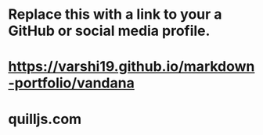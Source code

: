# Replace this with a link to your a GitHub or social media profile.
# https://varshi19.github.io/markdown-portfolio/vandana
# quilljs.com
